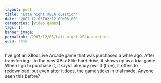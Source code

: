 ```yaml
---
layout: post
title: "Late night XBLA question"
date: "2007-12-05T02:12:00+06:00"
categories: [video games]
tags: []
banner_image: 
permalink: /2007/12/05/Late-night-XBLA-question
guid: 2516
---
```


I've got an XBox Live Arcade game that was purchased a while ago. After transferring it to the new XBox Elite hard drive, it shows up as a trial game. When I go to purchase it, it says I already own it (true), it offers to redownload, but even after it does, the game sticks in trial mode. Anyone seen this before?
